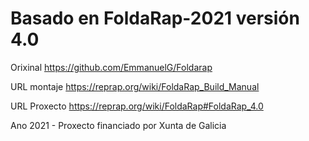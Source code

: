 # Basado en FoldaRap-2021 versión 4.0

Orixinal https://github.com/EmmanuelG/Foldarap

URL montaje https://reprap.org/wiki/FoldaRap_Build_Manual

URL Proxecto https://reprap.org/wiki/FoldaRap#FoldaRap_4.0

Ano 2021 - Proxecto financiado por Xunta de Galicia
